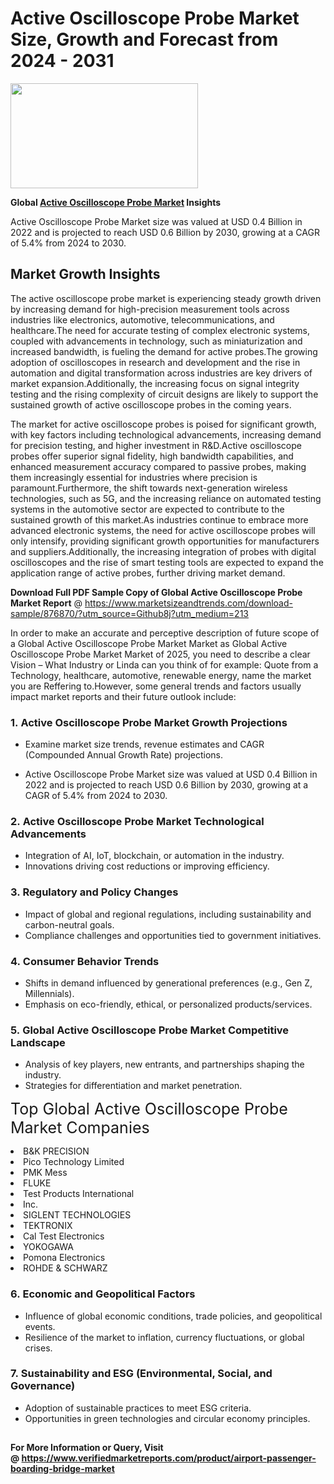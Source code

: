 <H1>Active Oscilloscope Probe Market Size, Growth and Forecast from 2024 - 2031</H1><img class="aligncenter size-medium wp-image-584254" src="https://thirdeyenews.in/wp-content/uploads/2024/09/Global-Market-Research-300x168.jpeg" alt="" width="300" height="168" /><p><strong>Global&nbsp;<a href="https://www.marketsizeandtrends.com/download-sample/876870/?utm_source=Github8j?utm_medium=213">Active Oscilloscope Probe Market</a> Insights</strong></p><p>Active Oscilloscope Probe Market size was valued at USD 0.4 Billion in 2022 and is projected to reach USD 0.6 Billion by 2030, growing at a CAGR of 5.4% from 2024 to 2030.</p><p><h2>Market Growth Insights</h2> <p>The active oscilloscope probe market is experiencing steady growth driven by increasing demand for high-precision measurement tools across industries like electronics, automotive, telecommunications, and healthcare.The need for accurate testing of complex electronic systems, coupled with advancements in technology, such as miniaturization and increased bandwidth, is fueling the demand for active probes.The growing adoption of oscilloscopes in research and development and the rise in automation and digital transformation across industries are key drivers of market expansion.Additionally, the increasing focus on signal integrity testing and the rising complexity of circuit designs are likely to support the sustained growth of active oscilloscope probes in the coming years.</p> <p>The market for active oscilloscope probes is poised for significant growth, with key factors including technological advancements, increasing demand for precision testing, and higher investment in R&D.Active oscilloscope probes offer superior signal fidelity, high bandwidth capabilities, and enhanced measurement accuracy compared to passive probes, making them increasingly essential for industries where precision is paramount.Furthermore, the shift towards next-generation wireless technologies, such as 5G, and the increasing reliance on automated testing systems in the automotive sector are expected to contribute to the sustained growth of this market.As industries continue to embrace more advanced electronic systems, the need for active oscilloscope probes will only intensify, providing significant growth opportunities for manufacturers and suppliers.Additionally, the increasing integration of probes with digital oscilloscopes and the rise of smart testing tools are expected to expand the application range of active probes, further driving market demand.<p><span class=""><strong>Download Full PDF Sample Copy of Global Active Oscilloscope Probe Market Report</strong> @ <a href="https://www.marketsizeandtrends.com/download-sample/876870/?utm_source=Github8j?utm_medium=213" target="_blank">https://www.marketsizeandtrends.com/download-sample/876870/?utm_source=Github8j?utm_medium=213</a></span></p><p>In order to make an accurate and perceptive description of future scope of a Global&nbsp;Active Oscilloscope Probe Market Market as Global&nbsp;Active Oscilloscope Probe Market Market of 2025, you need to describe a clear Vision &ndash; What Industry or Linda can you think of for example: Quote from a Technology, healthcare, automotive, renewable energy, name the market you are Reffering to.However, some general trends and factors usually impact market reports and their future outlook include:</p><h3>1.&nbsp;<strong>Active Oscilloscope Probe Market Growth Projections</strong></h3><ul><li>Examine market size trends, revenue estimates and CAGR (Compounded Annual Growth Rate) projections.</li><li><p>Active Oscilloscope Probe Market size was valued at USD 0.4 Billion in 2022 and is projected to reach USD 0.6 Billion by 2030, growing at a CAGR of 5.4% from 2024 to 2030.</p></li></ul><h3>2.&nbsp;<strong>Active Oscilloscope Probe Market Technological Advancements</strong></h3><ul><li>Integration of AI, IoT, blockchain, or automation in the industry.</li><li>Innovations driving cost reductions or improving efficiency.</li></ul><h3>3.&nbsp;<strong>Regulatory and Policy Changes</strong></h3><ul><li>Impact of global and regional regulations, including sustainability and carbon-neutral goals.</li><li>Compliance challenges and opportunities tied to government initiatives.</li></ul><h3>4.&nbsp;<strong>Consumer Behavior Trends</strong></h3><ul><li>Shifts in demand influenced by generational preferences (e.g., Gen Z, Millennials).</li><li>Emphasis on eco-friendly, ethical, or personalized products/services.</li></ul><h3>5.&nbsp;<strong>Global Active Oscilloscope Probe Market Competitive Landscape</strong></h3><ul><li>Analysis of key players, new entrants, and partnerships shaping the industry.</li><li>Strategies for differentiation and market penetration.</li></ul><p data-pm-slice="1 1 []"><span style="color: inherit; font-family: inherit; font-size: 25px;">Top Global Active Oscilloscope Probe Market Companies</span></p><div class="" data-test-id=""><p><li>B&K PRECISION</li><li> Pico Technology Limited</li><li> PMK Mess</li><li> FLUKE</li><li> Test Products International</li><li> Inc.</li><li> SIGLENT TECHNOLOGIES</li><li> TEKTRONIX</li><li> Cal Test Electronics</li><li> YOKOGAWA</li><li> Pomona Electronics</li><li> ROHDE & SCHWARZ</li></p></div><h3>6.&nbsp;<strong>Economic and Geopolitical Factors</strong></h3><ul><li>Influence of global economic conditions, trade policies, and geopolitical events.</li><li>Resilience of the market to inflation, currency fluctuations, or global crises.</li></ul><h3>7.&nbsp;<strong>Sustainability and ESG (Environmental, Social, and Governance)</strong></h3><ul><li>Adoption of sustainable practices to meet ESG criteria.</li><li>Opportunities in green technologies and circular economy principles.</li></ul><h2><strong style="font-size: 14px;">For More Information or Query, Visit @&nbsp;</strong><a style="background-color: #ffffff; font-size: 14px;" href="https://www.marketsizeandtrends.com/report/active-oscilloscope-probe-market/" target="_blank">https://www.verifiedmarketreports.com/product/airport-passenger-boarding-bridge-market</a></h2>